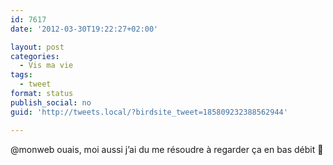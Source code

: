 ```yaml
---
id: 7617
date: '2012-03-30T19:22:27+02:00'

layout: post
categories:
  - Vis ma vie
tags:
  - tweet
format: status
publish_social: no
guid: 'http://tweets.local/?birdsite_tweet=185809232388562944'

---
```


@monweb ouais, moi aussi j’ai du me résoudre à regarder ça en bas débit 🙁